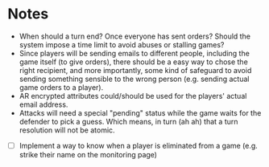 # Notes

*   When should a turn end? Once everyone has sent orders? Should the system impose a 
    time limit to avoid abuses or stalling games?
*   Since players will be sending emails to different people, including the game itself 
    (to give orders), there should be a easy way to chose the right recipient, and more 
    importantly, some kind of safeguard to avoid sending something sensible to the wrong 
    person (e.g. sending actual game orders to a player).
*   AR encrypted attributes could/should be used for the players' actual email address.
*   Attacks will need a special "pending" status while the game waits for the defender to pick
    a guess. Which means, in turn (ah ah) that a turn resolution will not be atomic.
*   [ ] Implement a way to know when a player is eliminated from a game (e.g. strike their name on the monitoring page)